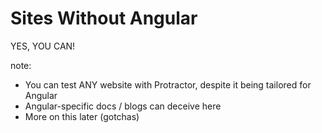 # Sites Without Angular

YES, YOU CAN!

note:
- You can test ANY website with Protractor, despite it being tailored for Angular
- Angular-specific docs / blogs can deceive here
- More on this later (gotchas)